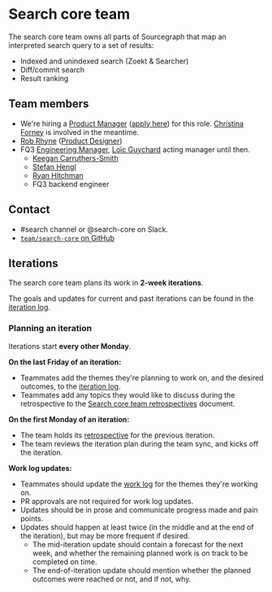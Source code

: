 # Search core team

The search core team owns all parts of Sourcegraph that map an interpreted search query to a set of results:

- Indexed and unindexed search (Zoekt & Searcher)
- Diff/commit search
- Result ranking

## Team members

- We're hiring a [Product Manager](../../product/roles/index.md#product-manager) ([apply here](https://boards.greenhouse.io/sourcegraph91/jobs/4013257004)) for this role. [Christina Forney](../../../company/team/index.md#christina-forney-she-her) is involved in the meantime.
- [Rob Rhyne](../../../company/team/index.md#rob-rhyne) ([Product Designer](../../product/roles/index.md#product-designer))
- FQ3 [Engineering Manager](../roles.md#engineering-manager), [Loïc Guychard](../../../company/team/index.md#loïc-guychard) acting manager until then.
    - [Keegan Carruthers-Smith](../../../company/team/index.md#keegan-carruthers-smith)
    - [Stefan Hengl](../../../company/team/index.md#stefan-hengl-he-him)
    - [Ryan Hitchman](../../../company/team/index.md#ryan-hitchman)
    - FQ3 backend engineer

## Contact

- #search channel or @search-core on Slack.
- [`team/search-core` on GitHub](https://github.com/orgs/sourcegraph/teams/search-core)

## Iterations

The search core team plans its work in **2-week iterations**.

The goals and updates for current and past iterations can be found in the [iteration log](./iteration_log.md).

### Planning an iteration

Iterations start **every other Monday**.

**On the last Friday of an iteration:**

- Teammates add the themes they're planning to work on, and the desired outcomes, to the [iteration log](./iteration_log.md).
- Teammates add any topics they would like to discuss during the retrospective to the [Search core team retrospectives](https://docs.google.com/document/d/1bzBJh-zPOw0_lZ-TbMpnAx-do5CoCTL8Z2V74WU-Rew/edit) document.

**On the first Monday of an iteration:**

- The team holds its [retrospective](https://docs.google.com/document/d/1bzBJh-zPOw0_lZ-TbMpnAx-do5CoCTL8Z2V74WU-Rew/edit) for the previous iteration.
- The team reviews the iteration plan during the team sync, and kicks off the iteration.

**Work log updates:**

- Teammates should update the [work log](./iteration_log.md) for the themes they're working on.
- PR approvals are not required for work log updates.
- Updates should be in prose and communicate progress made and pain points.
- Updates should happen at least twice (in the middle and at the end of the iteration), but may be more frequent if desired.
  - The mid-iteration update should contain a forecast for the next week, and whether the remaining planned work is on track to be completed on time.
  - The end-of-iteration update should mention whether the planned outcomes were reached or not, and if not, why.
